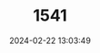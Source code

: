 ---
title: "1541"
category: "Anomalopus mackayi"
draft: false
date: 2024-02-22 13:03:49
languages:
  English: ["Five-clawed Worm-skink", "Mackay's Worm", "Long-legged Worm-skink"]
---